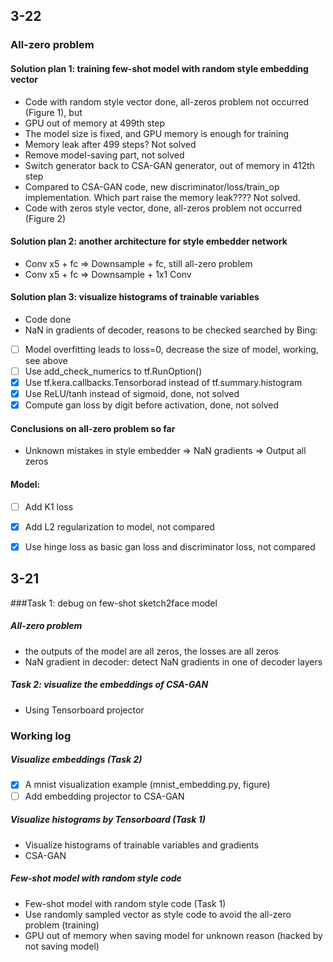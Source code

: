 ## 3-22	
### All-zero problem 
####	Solution plan 1: training few-shot model with random style embedding vector
*	Code with random style vector done, all-zeros problem not occurred (Figure 1), but
*	GPU out of memory at 499th  step
*	The model size is fixed, and GPU memory is enough for training
*	Memory leak after 499 steps? Not solved
*	Remove model-saving part, not solved
*	Switch generator back to CSA-GAN generator, out of memory in 412th step
*	Compared to CSA-GAN code, new discriminator/loss/train_op implementation. Which part raise the memory leak???? Not solved.
*	Code with zeros style vector, done, all-zeros problem not occurred (Figure 2)
####	Solution plan 2: another architecture for style embedder network
*	Conv x5 + fc => Downsample + fc, still all-zero problem
*	Conv x5 + fc => Downsample + 1x1 Conv
#### Solution plan 3: visualize histograms of trainable variables
*	Code done
*	NaN in gradients of decoder, reasons to be checked searched by Bing:
- [ ]	Model overfitting leads to loss=0, decrease the size of model, working, see above
- [ ]	Use add_check_numerics to tf.RunOption()
- [x]	Use tf.kera.callbacks.Tensorborad instead of tf.summary.histogram
- [x]	Use ReLU/tanh instead of sigmoid, done, not solved
- [x]	Compute gan loss by digit before activation, done, not solved
####	Conclusions on all-zero problem so far
* 	Unknown mistakes in style embedder => NaN gradients => Output all zeros
####	Model:
- [ ]	Add K1 loss 
- [x]	Add L2 regularization to model, not compared
- [x]	Use hinge loss as basic gan loss and discriminator loss, not compared


## 3-21
###Task 1: debug on few-shot sketch2face model
##### All-zero problem
* the outputs of the model are all zeros, the losses are all zeros
* NaN gradient in decoder: detect NaN gradients in one of decoder layers
##### Task 2: visualize the embeddings of CSA-GAN
* Using Tensorboard projector
### Working log
##### Visualize embeddings (Task 2)
- [x] A mnist visualization example (mnist_embedding.py, figure)
- [ ] Add embedding projector to CSA-GAN
##### Visualize histograms by Tensorboard (Task 1)
* Visualize histograms of trainable variables and gradients
* CSA-GAN 
##### Few-shot model with random style code 
* Few-shot model with random style code (Task 1)
* Use randomly sampled vector as style code to avoid the all-zero problem (training)
* GPU out of memory when saving model for unknown reason (hacked by not saving model)
